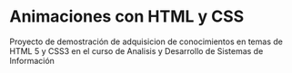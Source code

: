# Animaciones con HTML y CSS
Proyecto de demostración de adquisicion de conocimientos en temas de HTML 5 y CSS3 en el curso de Analisis y Desarrollo de Sistemas de Información 
